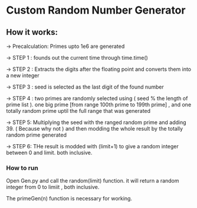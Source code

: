 # Custom Random Number Generator

## How it works:

-> Precalculation: Primes upto 1e6 are generated

-> STEP 1 : founds out the current time through time.time()

-> STEP 2 : Extracts the digits after the floating point and converts them into a new integer


-> STEP 3 : seed is selected as the last digit of the found number


-> STEP 4 : two primes are randomly selected using ( seed % the length of prime list ). one big prime [from range 100th prime to 199th prime] , and one totally random prime uptil the full range that was generated


-> STEP 5: Multiplying the seed with the ranged random prime and adding 39. ( Because why not ) and then modding the whole result by the totally random prime generated


-> STEP 6: THe result is modded with (limit+1) to give a random integer between 0 and limit. both inclusive.

### How to run
Open Gen.py and call the random(limit) function. it will return a random integer from 0 to limiit , both inclusive.

The primeGen(n) function is necessary for working.
